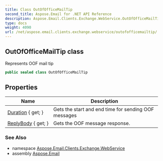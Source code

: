 ```yaml
---
title: Class OutOfOfficeMailTip
second_title: Aspose.Email for .NET API Reference
description: Aspose.Email.Clients.Exchange.WebService.OutOfOfficeMailTip class. Represents OOF mail tip
type: docs
weight: 4090
url: /net/aspose.email.clients.exchange.webservice/outofofficemailtip/
---
```

## OutOfOfficeMailTip class

Represents OOF mail tip

```csharp
public sealed class OutOfOfficeMailTip
```

## Properties

| Name | Description |
| --- | --- |
| [Duration](../../aspose.email.clients.exchange.webservice/outofofficemailtip/duration/) { get; } | Gets the start and end time for sending OOF messages |
| [ReplyBody](../../aspose.email.clients.exchange.webservice/outofofficemailtip/replybody/) { get; } | Gets the OOF message response. |

### See Also

* namespace [Aspose.Email.Clients.Exchange.WebService](../../aspose.email.clients.exchange.webservice/)
* assembly [Aspose.Email](../../)


